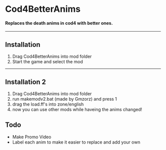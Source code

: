 # Cod4BetterAnims
#### Replaces the death anims in cod4 with better ones.

***

## Installation
1. Drag Cod4BetterAnims into mod folder
2. Start the game and select the mod
****
## Installation 2
1. Drag Cod4BetterAnims into mod folder
2. run makemodv2.bat (made by Gmzorz) and press 1
3. drag the load.ff's into zone/english
4. now you can use other mods while haveing the anims changed!

## Todo
* Make Promo Video
* Label each anim to make it easier to replace and add your own


